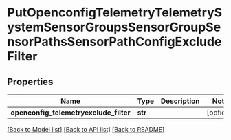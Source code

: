 # PutOpenconfigTelemetryTelemetrySystemSensorGroupsSensorGroupSensorPathsSensorPathConfigExcludeFilter

## Properties
Name | Type | Description | Notes
------------ | ------------- | ------------- | -------------
**openconfig_telemetryexclude_filter** | **str** |  | [optional] 

[[Back to Model list]](../README.md#documentation-for-models) [[Back to API list]](../README.md#documentation-for-api-endpoints) [[Back to README]](../README.md)


